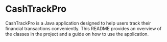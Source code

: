 # CashTrackPro
CashTrackPro is a Java application designed to help users track their financial transactions conveniently. This README provides an overview of the classes in the project and a guide on how to use the application.
